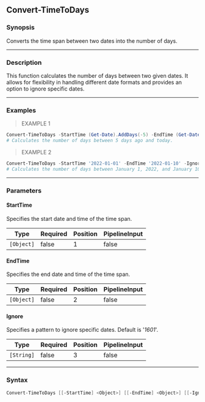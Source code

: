 Convert-TimeToDays
------------------

### Synopsis
Converts the time span between two dates into the number of days.

---

### Description

This function calculates the number of days between two given dates. It allows for flexibility in handling different date formats and provides an option to ignore specific dates.

---

### Examples
> EXAMPLE 1

```PowerShell
Convert-TimeToDays -StartTime (Get-Date).AddDays(-5) -EndTime (Get-Date)
# Calculates the number of days between 5 days ago and today.
```
> EXAMPLE 2

```PowerShell
Convert-TimeToDays -StartTime '2022-01-01' -EndTime '2022-01-10' -Ignore '*2022*'
# Calculates the number of days between January 1, 2022, and January 10, 2022, ignoring any dates containing '2022'.
```

---

### Parameters
#### **StartTime**
Specifies the start date and time of the time span.

|Type      |Required|Position|PipelineInput|
|----------|--------|--------|-------------|
|`[Object]`|false   |1       |false        |

#### **EndTime**
Specifies the end date and time of the time span.

|Type      |Required|Position|PipelineInput|
|----------|--------|--------|-------------|
|`[Object]`|false   |2       |false        |

#### **Ignore**
Specifies a pattern to ignore specific dates. Default is '*1601*'.

|Type      |Required|Position|PipelineInput|
|----------|--------|--------|-------------|
|`[String]`|false   |3       |false        |

---

### Syntax
```PowerShell
Convert-TimeToDays [[-StartTime] <Object>] [[-EndTime] <Object>] [[-Ignore] <String>] [<CommonParameters>]
```
